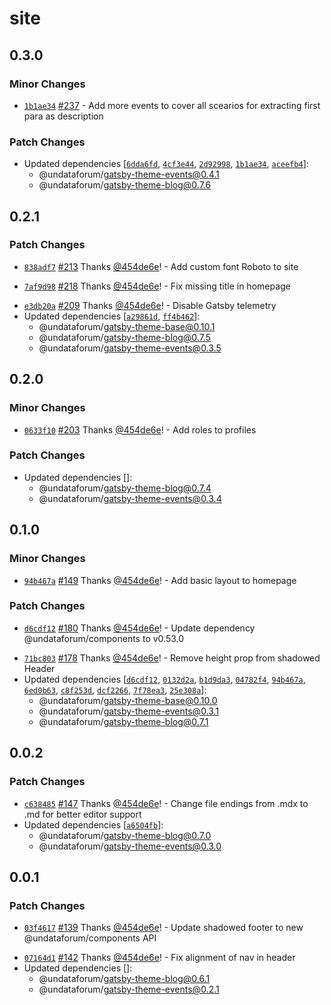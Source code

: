 # site

## 0.3.0

### Minor Changes

- [`1b1ae34`](https://github.com/UNDataForum/gatsby-themes/commit/1b1ae34a59575f70df2ac3c88704b89bc7302ba9)
  [#237](https://github.com/UNDataForum/gatsby-themes/pull/237) - Add more
  events to cover all scearios for extracting first para as description

### Patch Changes

- Updated dependencies
  [[`6dda6fd`](https://github.com/UNDataForum/gatsby-themes/commit/6dda6fdb6bfc515ba0acfd18026a515cd3412166),
  [`4cf3e44`](https://github.com/UNDataForum/gatsby-themes/commit/4cf3e440ca1726ae5c02ee4a2ff650f9d8dcfca5),
  [`2d92998`](https://github.com/UNDataForum/gatsby-themes/commit/2d92998044b182854ef562894a219fb9f8e6a60a),
  [`1b1ae34`](https://github.com/UNDataForum/gatsby-themes/commit/1b1ae34a59575f70df2ac3c88704b89bc7302ba9),
  [`aceefb4`](https://github.com/UNDataForum/gatsby-themes/commit/aceefb4cdb9be865d4db95a37463e900cbb2db69)]:
  - @undataforum/gatsby-theme-events@0.4.1
  - @undataforum/gatsby-theme-blog@0.7.6

## 0.2.1

### Patch Changes

- [`838adf7`](https://github.com/UNDataForum/gatsby-themes/commit/838adf73f0da99f10425ddd78b6dbe1a96bbba43)
  [#213](https://github.com/UNDataForum/gatsby-themes/pull/213) Thanks
  [@454de6e](https://github.com/454de6e)! - Add custom font Roboto to site

* [`7af9d98`](https://github.com/UNDataForum/gatsby-themes/commit/7af9d98391a9d8c5fb4386f1784b33cd34f98230)
  [#218](https://github.com/UNDataForum/gatsby-themes/pull/218) Thanks
  [@454de6e](https://github.com/454de6e)! - Fix missing title in homepage

- [`e3db20a`](https://github.com/UNDataForum/gatsby-themes/commit/e3db20acc695a11aa523c66b9b77d035001202f5)
  [#209](https://github.com/UNDataForum/gatsby-themes/pull/209) Thanks
  [@454de6e](https://github.com/454de6e)! - Disable Gatsby telemetry
- Updated dependencies
  [[`a29861d`](https://github.com/UNDataForum/gatsby-themes/commit/a29861d7325fee0bdc93628d5c2d106b78e4667f),
  [`ff4b462`](https://github.com/UNDataForum/gatsby-themes/commit/ff4b46269d2931f234707b827bd2368729c8eaf8)]:
  - @undataforum/gatsby-theme-base@0.10.1
  - @undataforum/gatsby-theme-blog@0.7.5
  - @undataforum/gatsby-theme-events@0.3.5

## 0.2.0

### Minor Changes

- [`0633f10`](https://github.com/UNDataForum/gatsby-themes/commit/0633f1067971fed18a5bc617d52cafeeb089b31d)
  [#203](https://github.com/UNDataForum/gatsby-themes/pull/203) Thanks
  [@454de6e](https://github.com/454de6e)! - Add roles to profiles

### Patch Changes

- Updated dependencies []:
  - @undataforum/gatsby-theme-blog@0.7.4
  - @undataforum/gatsby-theme-events@0.3.4

## 0.1.0

### Minor Changes

- [`94b467a`](https://github.com/UNDataForum/gatsby-themes/commit/94b467a2ae6da9d828133b0bd0f9b16e84140642)
  [#149](https://github.com/UNDataForum/gatsby-themes/pull/149) Thanks
  [@454de6e](https://github.com/454de6e)! - Add basic layout to homepage

### Patch Changes

- [`d6cdf12`](https://github.com/UNDataForum/gatsby-themes/commit/d6cdf12ef789b0f32678b8213296da06de038930)
  [#180](https://github.com/UNDataForum/gatsby-themes/pull/180) Thanks
  [@454de6e](https://github.com/454de6e)! - Update dependency
  @undataforum/components to v0.53.0

* [`71bc803`](https://github.com/UNDataForum/gatsby-themes/commit/71bc80346b0a620523f4deec68681c75739574f0)
  [#178](https://github.com/UNDataForum/gatsby-themes/pull/178) Thanks
  [@454de6e](https://github.com/454de6e)! - Remove height prop from shadowed
  Header
* Updated dependencies
  [[`d6cdf12`](https://github.com/UNDataForum/gatsby-themes/commit/d6cdf12ef789b0f32678b8213296da06de038930),
  [`0132d2a`](https://github.com/UNDataForum/gatsby-themes/commit/0132d2a0ea72ab526b466a472f34bf61da851950),
  [`b1d9da3`](https://github.com/UNDataForum/gatsby-themes/commit/b1d9da3f1ed6e12bc6b5194dd353c1231c8e6774),
  [`04782f4`](https://github.com/UNDataForum/gatsby-themes/commit/04782f4e108d7dcfcaa60983adf07604957a5217),
  [`94b467a`](https://github.com/UNDataForum/gatsby-themes/commit/94b467a2ae6da9d828133b0bd0f9b16e84140642),
  [`6ed0b63`](https://github.com/UNDataForum/gatsby-themes/commit/6ed0b6380ddd72ebeb8607ed2419e4db937e119f),
  [`c8f253d`](https://github.com/UNDataForum/gatsby-themes/commit/c8f253d675d79c9959e2d87b83ad835e20c41ad5),
  [`dcf2266`](https://github.com/UNDataForum/gatsby-themes/commit/dcf22668731ed6c55f373c4f814cd83ed62e8d64),
  [`7f78ea3`](https://github.com/UNDataForum/gatsby-themes/commit/7f78ea3a414fa4bfacdf0410c46cb5e7336699fe),
  [`25e308a`](https://github.com/UNDataForum/gatsby-themes/commit/25e308a100d491c5c18efa74b775dd4aa5736553)]:
  - @undataforum/gatsby-theme-base@0.10.0
  - @undataforum/gatsby-theme-events@0.3.1
  - @undataforum/gatsby-theme-blog@0.7.1

## 0.0.2

### Patch Changes

- [`c638485`](https://github.com/UNDataForum/gatsby-themes/commit/c638485f82737523bd274167fc2c567685ce731f)
  [#147](https://github.com/UNDataForum/gatsby-themes/pull/147) Thanks
  [@454de6e](https://github.com/454de6e)! - Change file endings from .mdx to .md
  for better editor support
- Updated dependencies
  [[`a6504fb`](https://github.com/UNDataForum/gatsby-themes/commit/a6504fb1bc608bdb98e9d4c5cce1e58a53fedfc4)]:
  - @undataforum/gatsby-theme-blog@0.7.0
  - @undataforum/gatsby-theme-events@0.3.0

## 0.0.1

### Patch Changes

- [`03f4617`](https://github.com/UNDataForum/gatsby-themes/commit/03f46179910e83e90b70e7f5bb1e15e9a2a170ac)
  [#139](https://github.com/UNDataForum/gatsby-themes/pull/139) Thanks
  [@454de6e](https://github.com/454de6e)! - Update shadowed footer to new
  @undataforum/components API

* [`07164d1`](https://github.com/UNDataForum/gatsby-themes/commit/07164d1d8aa81a15615a26136fefd7163fe44d01)
  [#142](https://github.com/UNDataForum/gatsby-themes/pull/142) Thanks
  [@454de6e](https://github.com/454de6e)! - Fix alignment of nav in header
* Updated dependencies []:
  - @undataforum/gatsby-theme-blog@0.6.1
  - @undataforum/gatsby-theme-events@0.2.1
